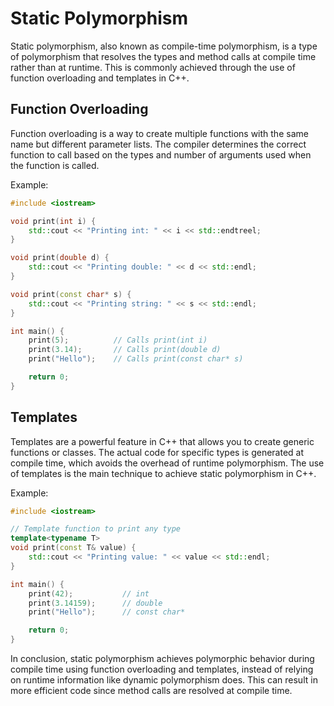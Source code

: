 # Static Polymorphism

Static polymorphism, also known as compile-time polymorphism, is a type of polymorphism that resolves the types and method calls at compile time rather than at runtime. This is commonly achieved through the use of function overloading and templates in C++.

## Function Overloading

Function overloading is a way to create multiple functions with the same name but different parameter lists. The compiler determines the correct function to call based on the types and number of arguments used when the function is called.

Example:

```cpp
#include <iostream>

void print(int i) {
    std::cout << "Printing int: " << i << std::endtreel;
}

void print(double d) {
    std::cout << "Printing double: " << d << std::endl;
}

void print(const char* s) {
    std::cout << "Printing string: " << s << std::endl;
}

int main() {
    print(5);          // Calls print(int i)
    print(3.14);       // Calls print(double d)
    print("Hello");    // Calls print(const char* s)

    return 0;
}
```

## Templates

Templates are a powerful feature in C++ that allows you to create generic functions or classes. The actual code for specific types is generated at compile time, which avoids the overhead of runtime polymorphism. The use of templates is the main technique to achieve static polymorphism in C++.

Example:

```cpp
#include <iostream>

// Template function to print any type
template<typename T>
void print(const T& value) {
    std::cout << "Printing value: " << value << std::endl;
}

int main() {
    print(42);           // int
    print(3.14159);      // double
    print("Hello");      // const char*

    return 0;
}
```

In conclusion, static polymorphism achieves polymorphic behavior during compile time using function overloading and templates, instead of relying on runtime information like dynamic polymorphism does. This can result in more efficient code since method calls are resolved at compile time.
